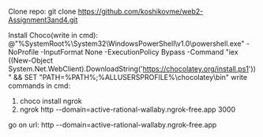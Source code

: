 Clone repo: git clone https://github.com/koshikovme/web2-Assignment3and4.git

Install Choco(write in cmd): @"%SystemRoot%\System32\WindowsPowerShell\v1.0\powershell.exe" -NoProfile -InputFormat None -ExecutionPolicy Bypass -Command "iex ((New-Object System.Net.WebClient).DownloadString('https://chocolatey.org/install.ps1'))" && SET "PATH=%PATH%;%ALLUSERSPROFILE%\chocolatey\bin"
write commands in cmd:
1) choco install ngrok
2) ngrok http --domain=active-rational-wallaby.ngrok-free.app 3000

go on url: http --domain=active-rational-wallaby.ngrok-free.app


